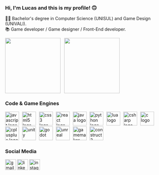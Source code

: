 <h3>Hi, I'm Lucas and this is my profile! 🙃</h3>
<p>👩‍🔬 Bachelor's degree in Computer Science (UNISUL) and Game Design (UNIVALI).<br>📚 Game developer / Game designer / Front-End developer. <br>
<p>
    <img height="180em" src="https://github-readme-stats.vercel.app/api?username=Pixelikas&include_all_commits=true&show_icons=true&disable_animations=false&theme=ocean_dark&locale=en&hide_border=false" align = "center"/>&nbsp;&nbsp;
    <img height="180em" src="https://github-readme-stats.vercel.app/api/top-langs?username=Pixelikas&show_icons=true&locale=en&layout=compact&hide_title=false&card_width=400&langs_count=8&theme=ocean_dark&hide_border=false" align = "center"/>
</p>
<h3>Code & Game Engines</h3>
<div>
  <img src="https://cdn.jsdelivr.net/gh/devicons/devicon/icons/javascript/javascript-original.svg" height="45" alt="javascript logo"  />
  <img width="2" />
  <img src="https://cdn.jsdelivr.net/gh/devicons/devicon/icons/html5/html5-original.svg" height="45" alt="html5 logo"  />
  <img width="2" />
  <img src="https://cdn.jsdelivr.net/gh/devicons/devicon/icons/css3/css3-original.svg" height="45" alt="css3 logo"  />
  <img width="2" />
  <img src="https://cdn.jsdelivr.net/gh/devicons/devicon/icons/react/react-original.svg" height="45" alt="react logo"  />
  <img width="2" />
  <img src="https://cdn.jsdelivr.net/gh/devicons/devicon/icons/java/java-original.svg" height="45" alt="java logo"  />
  <img width="2" />
  <img src="https://cdn.jsdelivr.net/gh/devicons/devicon/icons/python/python-original.svg" height="45" alt="python logo"  />
  <img width="2" />
  <img src="https://cdn.jsdelivr.net/gh/devicons/devicon/icons/lua/lua-original.svg" height="45" alt="lua logo"  />
  <img width="2" />
  <img src="https://cdn.jsdelivr.net/gh/devicons/devicon/icons/csharp/csharp-original.svg" height="45" alt="csharp logo"  />
  <img width="2" />
  <img src="https://cdn.jsdelivr.net/gh/devicons/devicon/icons/c/c-original.svg" height="45" alt="c logo"  />
  <img width="2" />
  <img src="https://cdn.jsdelivr.net/gh/devicons/devicon/icons/cplusplus/cplusplus-original.svg" height="45" alt="cplusplus logo"  />
  <img width="2" />
  <img src="https://www.vectorlogo.zone/logos/unity3d/unity3d-icon.svg" alt="unity" height="45"/>
  <img width="2" />
  <img src="https://www.vectorlogo.zone/logos/godotengine/godotengine-icon.svg" alt="godot" height="45"/>
  <img width="2" />
  <img src="https://magicmedia.studio/wp-content/uploads/2021/08/icons_unreal_250x250.png" alt="unreal" height="45"/>
  <img width="2" />
  <img src="https://www.svgrepo.com/download/373617/gamemaker.svg" alt="gamemaker" height="45"/>
  <img width="2" />
  <img src="https://upload.wikimedia.org/wikipedia/commons/thumb/7/79/Construct_3_Logo.svg/900px-Construct_3_Logo.svg.png" alt="construct3" height="45"/>
</div>
<h3>Social Media</h3>
<div>
  <a href="mailto:lucasnaspolini@gmail.com"><img src="https://img.shields.io/static/v1?message=Gmail&logo=gmail&label=&color=4F4F4E&logoColor=white&labelColor=&style=for-the-badge" height="35" alt="gmail logo"  /></a>
  <a href="https://www.linkedin.com/in/lucas-naspolini/"><img src="https://img.shields.io/static/v1?message=LinkedIn&logo=linkedin&label=&color=0077B5&logoColor=white&labelColor=&style=for-the-badge" height="35" alt="linkedin logo"  /></a>
  <a href="https://www.instagram.com/pixelikas/"><img src="https://img.shields.io/static/v1?message=Instagram&logo=instagram&label=&color=E4405F&logoColor=white&labelColor=&style=for-the-badge" height="35" alt="instagram logo"  /></a>
</div>
<br clear="both">
